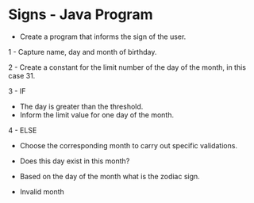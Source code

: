 # Signs - Java Program

- Create a program that informs the sign of the user.

1 - Capture name, day and month of birthday.

2 - Create a constant for the limit number of the day of the month, in this case 31.

3 - IF
- The day is greater than the threshold.
- Inform the limit value for one day of the month.

4 - ELSE
- Choose the corresponding month to carry out specific validations.

- Does this day exist in this month?
- Based on the day of the month what is the zodiac sign.
- Invalid month
